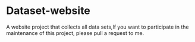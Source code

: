 # Dataset-website
A website project that collects all data sets,If you want to participate in the maintenance of this project, please pull a request to me.
